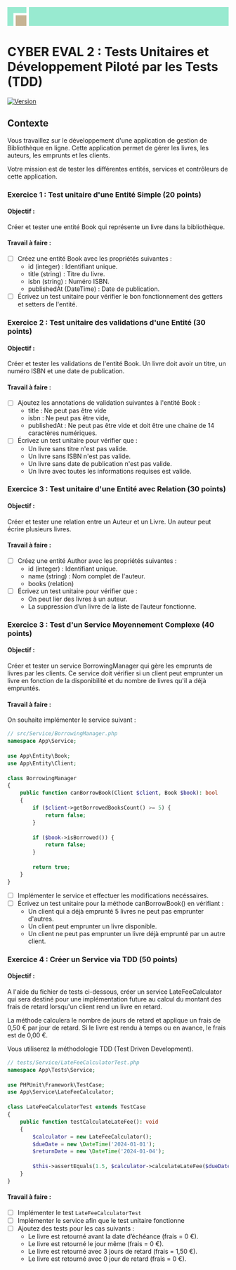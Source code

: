 ![separe](https://github.com/studoo-app/.github/blob/main/profile/studoo-banner-logo.png)
# CYBER EVAL 2 : Tests Unitaires et Développement Piloté par les Tests (TDD)
[![Version](https://img.shields.io/badge/Version-2024-blue)]()

## Contexte
Vous travaillez sur le développement d'une application de gestion de Bibliothèque en ligne. Cette application 
permet de gérer les livres, les auteurs, les emprunts et les clients. 

Votre mission est de tester les différentes entités, services et contrôleurs de cette application.

### Exercice 1 : Test unitaire d'une Entité Simple (20 points)
#### Objectif :
Créer et tester une entité Book qui représente un livre dans la bibliothèque.

#### Travail à faire :

- [ ] Créez une entité Book avec les propriétés suivantes :
  - id (integer) : Identifiant unique.
  - title (string) : Titre du livre.
  - isbn (string) : Numéro ISBN.
  - publishedAt (DateTime) : Date de publication.
- [ ] Écrivez un test unitaire pour vérifier le bon fonctionnement des getters et setters de l'entité.

### Exercice 2 : Test unitaire des validations d'une Entité (30 points)

#### Objectif :
Créer et tester les validations de l'entité Book. Un livre doit avoir un titre, un numéro ISBN et une date de publication.

#### Travail à faire :

- [ ] Ajoutez les annotations de validation suivantes à l'entité Book :
  - title : Ne peut pas être vide
  - isbn : Ne peut pas être vide, 
  - publishedAt : Ne peut pas être vide et doit être une chaine de 14 caractères numériques.
- [ ] Écrivez un test unitaire pour vérifier que :
  - Un livre sans titre n'est pas valide.
  - Un livre sans ISBN n'est pas valide.
  - Un livre sans date de publication n'est pas valide.
  - Un livre avec toutes les informations requises est valide.

### Exercice 3 : Test unitaire d'une Entité avec Relation (30 points)
#### Objectif :
Créer et tester une relation entre un Auteur et un Livre. Un auteur peut écrire plusieurs livres.

#### Travail à faire :

- [ ] Créez une entité Author avec les propriétés suivantes :
  - id (integer) : Identifiant unique.
  - name (string) : Nom complet de l'auteur.
  - books (relation)
- [ ] Écrivez un test unitaire pour vérifier que :
  - On peut lier des livres à un auteur.
  - La suppression d’un livre de la liste de l’auteur fonctionne.

### Exercice 3 : Test d'un Service Moyennement Complexe (40 points)
#### Objectif :
Créer et tester un service BorrowingManager qui gère les emprunts de livres par les clients.
Ce service doit vérifier si un client peut emprunter un livre en fonction de la disponibilité et du nombre de livres qu'il a déjà empruntés.

#### Travail à faire :

On souhaite implémenter le service suivant :
```php
// src/Service/BorrowingManager.php
namespace App\Service;

use App\Entity\Book;
use App\Entity\Client;

class BorrowingManager
{
    public function canBorrowBook(Client $client, Book $book): bool
    {
        if ($client->getBorrowedBooksCount() >= 5) {
            return false;
        }

        if ($book->isBorrowed()) {
            return false;
        }

        return true;
    }
}

```

- [ ] Implémenter le service et effectuer les modifications necéssaires.
- [ ] Écrivez un test unitaire pour la méthode canBorrowBook() en vérifiant :
  - Un client qui a déjà emprunté 5 livres ne peut pas emprunter d'autres.
  - Un client peut emprunter un livre disponible.
  - Un client ne peut pas emprunter un livre déjà emprunté par un autre client.

### Exercice 4 : Créer un Service via TDD (50 points)
#### Objectif :
A l'aide du fichier de tests ci-dessous, créer un service LateFeeCalculator qui sera destiné pour une implémentation future
au calcul du montant des frais de retard lorsqu'un client rend un livre en retard.

La méthode calculera le nombre de jours de retard et applique un frais de 0,50 € par jour de retard.
Si le livre est rendu à temps ou en avance, le frais est de 0,00 €.

Vous utiliserez la méthodologie TDD (Test Driven Development).

```php
// tests/Service/LateFeeCalculatorTest.php
namespace App\Tests\Service;

use PHPUnit\Framework\TestCase;
use App\Service\LateFeeCalculator;

class LateFeeCalculatorTest extends TestCase
{
    public function testCalculateLateFee(): void
    {
        $calculator = new LateFeeCalculator();
        $dueDate = new \DateTime('2024-01-01');
        $returnDate = new \DateTime('2024-01-04');

        $this->assertEquals(1.5, $calculator->calculateLateFee($dueDate, $returnDate));
    }
}

```

#### Travail à faire :

- [ ] Implémenter le test `LateFeeCalculatorTest`
- [ ] Implémenter le service afin que le test unitaire fonctionne
- [ ] Ajoutez des tests pour les cas suivants :
  - Le livre est retourné avant la date d’échéance (frais = 0 €).
  - Le livre est retourné le jour même (frais = 0 €).
  - Le livre est retourné avec 3 jours de retard (frais = 1,50 €).
  - Le livre est retourné avec 0 jour de retard (frais = 0 €).


